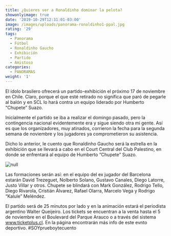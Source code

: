 ```yaml
---
title: ¿Quieres ver a Ronaldinho dominar la pelota?
showonlyimage: true
date: '2019-10-29T12:31:01-03:00'
image: /images/uploads/panorama-ronaldinho1-ppal.jpg
rating: '29'
tags:
  - Panorama
  - Fútbol
  - Ronaldinho Gaucho
  - Exhibición
  - Partido
  - Amistoso
categories:
  - PANORAMAS
weight: '1'
---
```

El ídolo brasilero ofrecerá un partido-exhibición el próximo 17 de noviembre en Chile. Claro, porque el que esté retirado no significa que paró de pegarle al balón y en SCL lo hará contra un equipo liderado por Humberto “Chupete” Suazo.

<!--more-->

Inicialmente el partido se iba a realizar el domingo pasado, pero la contingencia nacional evidentemente era y sigue siendo otra mi gente. Así es que los organizadores, muy atinados, corrieron la fecha para la segunda semana de noviembre y los jugadores ya comprometieron su asistencia.

Dicho lo anterior, le cuento que Ronaldinho Gaucho será la estrella en la exhibición que se llevará a cabo en el Court Central del Club Palestino, en donde se enfrentará al equipo de Humberto “Chupete” Suazo.

![null](/images/uploads/panorama-ronaldinho2.jpg)

Las formaciones serán así: en el equipo del ex jugador del Barcelona estarán David Trezeguet, Nolberto Solano, Gustavo Canales, Diego Latorre, Justo Villar y otros. Chupete se blindará con Mark González, Rodrigo Tello, Diego Rivarola, Cristián Álvarez, Rafael Olarra, Marcelo Vega y Rodrigo “Kalule” Meléndez.

El partido será de 25 minutos por lado y en la animación estará el periodista argentino Walter Queijeiro. Los tickets se encuentran a la venta hasta el 5 de noviembre en el Boulevard del Parque Arauco o a través del sistema www.ticketplus.cl. En la página encontrarán más info de este evnto deportivo. #SOYprueboytecuento
